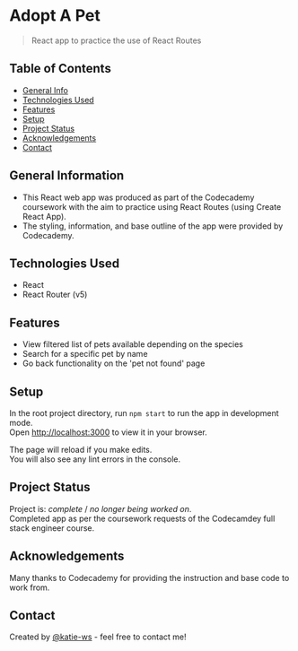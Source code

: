 # Adopt A Pet
> React app to practice the use of React Routes
## Table of Contents
* [General Info](#general-information)
* [Technologies Used](#technologies-used)
* [Features](#features)
* [Setup](#setup)
* [Project Status](#project-status)
* [Acknowledgements](#acknowledgements)
* [Contact](#contact)
## General Information
- This React web app was produced as part of the Codecademy coursework with the aim to practice using React Routes (using Create React App). 
- The styling, information, and base outline of the app were provided by Codecademy.
## Technologies Used
- React
- React Router (v5)
## Features
- View filtered list of pets available depending on the species
- Search for a specific pet by name
- Go back functionality on the 'pet not found' page
## Setup
In the root project directory, run ```npm start``` to run the app in development mode.\
Open [http://localhost:3000](http://localhost:3000) to view it in your browser.

The page will reload if you make edits.\
You will also see any lint errors in the console.
## Project Status
Project is: _complete_ / _no longer being worked on_.\
Completed app as per the coursework requests of the Codecamdey full stack engineer course. 
## Acknowledgements
Many thanks to Codecademy for providing the instruction and base code to work from.
## Contact
Created by [@katie-ws](https://github.com/katie-ws/) - feel free to contact me!
